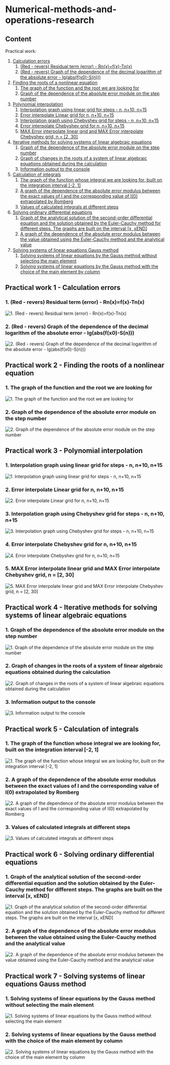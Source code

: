# Numerical-methods-and-operations-research

## Content   

Practical work:
1. [Calculation errors](#Practical_work1)
    1. [(Red - revers) Residual term (error) - Rn(x)=f(x)-Tn(x)](#Graph_1-1)
    2. [(Red - revers) Graph of the dependence of the decimal logarithm of the absolute error - lg(abs(f(x0)-S(n)))](#Graph_1-2)
2. [Finding the roots of a nonlinear equation](#Practical_work2)
    1. [The graph of the function and the root we are looking for](#Graph_2-1)
    2. [Graph of the dependence of the absolute error module on the step number](#Graph_2-2)
3. [Polynomial interpolation](#Practical_work3)
    1. [Interpolation graph using linear grid for steps - n, n+10, n+15](#Graph_3-1)
    2. [Error interpolate Linear grid for n, n+10, n+15](#Graph_3-2)
    3. [Interpolation graph using Chebyshev grid for steps - n, n+10, n+15](#Graph_3-3)
    4. [Error interpolate Сhebyshev grid for n, n+10, n+15](#Graph_3-4)
    5. [MAX Error interpolate linear grid and MAX Error interpolate Chebyshev grid, n = [2, 30]](#Graph_3-5)
4. [Iterative methods for solving systems of linear algebraic equations](#Practical_work4)
    1. [Graph of the dependence of the absolute error module on the step number](#Graph_4-1)
    2. [Graph of changes in the roots of a system of linear algebraic equations obtained during the calculation](#Graph_4-2)
    3. [Information output to the console](#Graph_4-3)
5. [Calculation of integrals](#Practical_work5)
    1. [The graph of the function whose integral we are looking for, built on the integration interval [-2, 1]](#Graph_5-1)
    2. [A graph of the dependence of the absolute error modulus between the exact values of I and the corresponding value of I(0) extrapolated by Romberg](#Graph_5-2)
    3. [Values of calculated integrals at different steps](#Graph_5-3)
6. [Solving ordinary differential equations](#Practical_work6)
    1. [Graph of the analytical solution of the second-order differential equation and the solution obtained by the Euler-Cauchy method for different steps. The graphs are built on the interval [x, xEND]](#Graph_6-1)
    2. [A graph of the dependence of the absolute error modulus between the value obtained using the Euler-Cauchy method and the analytical value](#Graph_6-2)
7. [Solving systems of linear equations Gauss method](#Practical_work7)
    1. [Solving systems of linear equations by the Gauss method without selecting the main element](#Graph_7-1)
    2. [Solving systems of linear equations by the Gauss method with the choice of the main element by column](#Graph_7-2)

## <a name="Practical_work1">Practical work 1 - Calculation errors</a> 

### <a name="Graph_1-1">1. (Red - revers) Residual term (error) - Rn(x)=f(x)-Tn(x)</a>
![1. (Red - revers) Residual term (error) - Rn(x)=f(x)-Tn(x)](./Practical%20work%201%20-%20Calculation%20errors/Result%20graph/1.%20(Red%20-%20revers)%20Residual%20term%20(error)%20-%20Rn(x)%3Df(x)-Tn(x).png)

### <a name="Graph_1-2">2. (Red - revers) Graph of the dependence of the decimal logarithm of the absolute error - lg(abs(f(x0)-S(n)))</a>
![2. (Red - revers) Graph of the dependence of the decimal logarithm of the absolute error - lg(abs(f(x0)-S(n)))](./Practical%20work%201%20-%20Calculation%20errors/Result%20graph/2.%20(Red%20-%20revers)%20Graph%20of%20the%20dependence%20of%20the%20decimal%20logarithm%20of%20the%20absolute%20error%20-%20lg(abs(f(x0)-S(n))).png)

## <a name="Practical_work2">Practical work 2 - Finding the roots of a nonlinear equation</a>   

### <a name="Graph_2-1">1. The graph of the function and the root we are looking for</a>
![1. The graph of the function and the root we are looking for](/Practical%20work%202%20-%20Finding%20the%20roots%20of%20a%20nonlinear%20equation/Result%20graph/1.%20The%20graph%20of%20the%20function%20and%20the%20root%20we%20are%20looking%20for.png)

### <a name="Graph_2-2">2. Graph of the dependence of the absolute error module on the step number</a>
![2. Graph of the dependence of the absolute error module on the step number](/Practical%20work%202%20-%20Finding%20the%20roots%20of%20a%20nonlinear%20equation/Result%20graph/2.%20Graph%20of%20the%20dependence%20of%20the%20absolute%20error%20module%20on%20the%20step%20number.png)

## <a name="Practical_work3">Practical work 3 - Polynomial interpolation</a>   

### <a name="Graph_3-1">1. Interpolation graph using linear grid for steps - n, n+10, n+15</a>
![1. Interpolation graph using linear grid for steps - n, n+10, n+15](./Practical%20work%203%20-%20Polynomial%20interpolation/Result%20graph/1.%20Interpolation%20graph%20using%20linear%20grid%20for%20steps%20-%20n%2C%20n%2B10%2C%20n%2B15.png)

### <a name="Graph_3-2">2. Error interpolate Linear grid for n, n+10, n+15</a>
![2. Error interpolate Linear grid for n, n+10, n+15](/Practical%20work%203%20-%20Polynomial%20interpolation/Result%20graph/2.%20Error%20interpolate%20Linear%20grid%20for%20n%2C%20n%2B10%2C%20n%2B15.png)

### <a name="Graph_3-3">3. Interpolation graph using Chebyshev grid for steps - n, n+10, n+15</a>
![3. Interpolation graph using Chebyshev grid for steps - n, n+10, n+15](./Practical%20work%203%20-%20Polynomial%20interpolation/Result%20graph/3.%20Interpolation%20graph%20using%20Chebyshev%20grid%20for%20steps%20-%20n%2C%20n%2B10%2C%20n%2B15.png)

### <a name="Graph_3-4">4. Error interpolate Сhebyshev grid for n, n+10, n+15</a>
![4. Error interpolate Сhebyshev grid for n, n+10, n+15](./Practical%20work%203%20-%20Polynomial%20interpolation/Result%20graph/4.%20Error%20interpolate%20%D0%A1hebyshev%20grid%20for%20n%2C%20n%2B10%2C%20n%2B15.png)

### <a name="Graph_3-5">5. MAX Error interpolate linear grid and MAX Error interpolate Chebyshev grid, n = [2, 30]</a>
![5. MAX Error interpolate linear grid and MAX Error interpolate Chebyshev grid, n = [2, 30]](./Practical%20work%203%20-%20Polynomial%20interpolation/Result%20graph/5.%20MAX%20Error%20interpolate%20linear%20grid%20and%20MAX%20Error%20interpolate%20Chebyshev%20grid%2C%20n%20%3D%20%5B2%2C%2030%5D.png)

## <a name="Practical_work4">Practical work 4 - Iterative methods for solving systems of linear algebraic equations</a>   

### <a name="Graph_4-1">1. Graph of the dependence of the absolute error module on the step number</a>
![1. Graph of the dependence of the absolute error module on the step number](./Practical%20work%204%20-%20Iterative%20methods%20for%20solving%20systems%20of%20linear%20algebraic%20equations/Result%20graph/1.%20Graph%20of%20the%20dependence%20of%20the%20absolute%20error%20module%20on%20the%20step%20number.png)

### <a name="Graph_4-2">2. Graph of changes in the roots of a system of linear algebraic equations obtained during the calculation</a>
![2. Graph of changes in the roots of a system of linear algebraic equations obtained during the calculation](./Practical%20work%204%20-%20Iterative%20methods%20for%20solving%20systems%20of%20linear%20algebraic%20equations/Result%20graph/2.%20Graph%20of%20changes%20in%20the%20roots%20of%20a%20system%20of%20linear%20algebraic%20equations%20obtained%20during%20the%20calculation.png)

### <a name="Graph_4-3">3. Information output to the console</a>
![3. Information output to the console](./Practical%20work%204%20-%20Iterative%20methods%20for%20solving%20systems%20of%20linear%20algebraic%20equations/Result%20graph/3.%20Information%20output%20to%20the%20console.png)

## <a name="Practical_work5">Practical work 5 - Calculation of integrals</a>   

### <a name="Graph_5-1">1. The graph of the function whose integral we are looking for, built on the integration interval [-2, 1]</a>
![1. The graph of the function whose integral we are looking for, built on the integration interval [-2, 1]](./Practical%20work%205%20-%20Calculation%20of%20integrals/Result%20graph/1.%20The%20graph%20of%20the%20function%20whose%20integral%20we%20are%20looking%20for%2C%20built%20on%20the%20integration%20interval%20%5B-2%2C%201%5D.png)

### <a name="Graph_5-2">2. A graph of the dependence of the absolute error modulus between the exact values of I and the corresponding value of I(0) extrapolated by Romberg</a>
![2. A graph of the dependence of the absolute error modulus between the exact values of I and the corresponding value of I(0) extrapolated by Romberg](./Practical%20work%205%20-%20Calculation%20of%20integrals/Result%20graph/2.%20A%20graph%20of%20the%20dependence%20of%20the%20absolute%20error%20modulus%20between%20the%20exact%20values%20of%20I%20and%20the%20corresponding%20value%20of%20I(0)%20extrapolated%20by%20Romberg.png)

### <a name="Graph_5-3">3. Values of calculated integrals at different steps</a>
![3. Values of calculated integrals at different steps](./Practical%20work%205%20-%20Calculation%20of%20integrals/Result%20graph/3.%20Values%20of%20calculated%20integrals%20at%20different%20steps.png)

## <a name="Practical_work6">Practical work 6 - Solving ordinary differential equations</a>   

### <a name="Graph_6-1">1. Graph of the analytical solution of the second-order differential equation and the solution obtained by the Euler-Cauchy method for different steps. The graphs are built on the interval [x, xEND]</a>
![1. Graph of the analytical solution of the second-order differential equation and the solution obtained by the Euler-Cauchy method for different steps. The graphs are built on the interval [x, xEND]](./Practical%20work%206%20-%20Solving%20ordinary%20differential%20equations/Result%20graph/1.%20Graph%20of%20the%20analytical%20solution%20of%20the%20second-order%20differential%20equation%20and%20the%20solution%20obtained%20by%20the%20Euler-Cauchy%20method%20for%20different%20steps.%20The%20graphs%20are%20built%20on%20the%20interval%20%5Bx%2C%20xEND%5D.png)

### <a name="Graph_6-2">2. A graph of the dependence of the absolute error modulus between the value obtained using the Euler-Cauchy method and the analytical value</a>
![2. A graph of the dependence of the absolute error modulus between the value obtained using the Euler-Cauchy method and the analytical value](./Practical%20work%206%20-%20Solving%20ordinary%20differential%20equations/Result%20graph/2.%20A%20graph%20of%20the%20dependence%20of%20the%20absolute%20error%20modulus%20between%20the%20value%20obtained%20using%20the%20Euler-Cauchy%20method%20and%20the%20analytical%20value.png)

## <a name="Practical_work7">Practical work 7 - Solving systems of linear equations Gauss method</a>   

### <a name="Graph_7-1">1. Solving systems of linear equations by the Gauss method without selecting the main element</a>
![1. Solving systems of linear equations by the Gauss method without selecting the main element](./Practical%20work%207%20-%20Solving%20systems%20of%20linear%20equations%20Gauss%20method/Result/1.%20Solving%20systems%20of%20linear%20equations%20by%20the%20Gauss%20method%20without%20selecting%20the%20main%20element.png)

### <a name="Graph_7-2">2. Solving systems of linear equations by the Gauss method with the choice of the main element by column</a>
![2. Solving systems of linear equations by the Gauss method with the choice of the main element by column](./Practical%20work%207%20-%20Solving%20systems%20of%20linear%20equations%20Gauss%20method/Result/2.%20Solving%20systems%20of%20linear%20equations%20by%20the%20Gauss%20method%20with%20the%20choice%20of%20the%20main%20element%20by%20column.png)